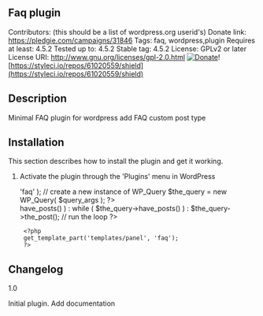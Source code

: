 ## Faq plugin ##
Contributors: (this should be a list of wordpress.org userid's)
Donate link: https://pledgie.com/campaigns/31846
Tags: faq, wordpress,plugin
Requires at least: 4.5.2
Tested up to: 4.5.2
Stable tag: 4.5.2
License: GPLv2 or later
License URI: http://www.gnu.org/licenses/gpl-2.0.html
[![Donate](https://img.shields.io/badge/Donate-PayPal-green.svg)](https://www.paypal.com/cgi-bin/webscr?cmd=_s-xclick&hosted_button_id=9CYUE3CVEAJ2Q)![https://styleci.io/repos/61020559/shield](https://styleci.io/repos/61020559/shield)

Description
-----------

Minimal FAQ plugin for wordpress
add FAQ custom post type

Installation
------------

This section describes how to install the plugin and get it working.

1. Activate the plugin through the 'Plugins' menu in WordPress

     <?php
      $query_args = array(
        'post_type' => 'faq'
      );
      // create a new instance of WP_Query
      $the_query = new WP_Query( $query_args );

      ?>
      <div class="panel-group" id="accordion" role="tablist" aria-multiselectable="false">
      <?php if ( $the_query->have_posts() ) : while ( $the_query->have_posts() ) : $the_query->the_post(); // run the loop ?>

        <?php
        get_template_part('templates/panel', 'faq');
        ?>

  <?php endwhile; endif; ?>
  </div>

Changelog
---------

1.0

Initial plugin.
Add documentation
